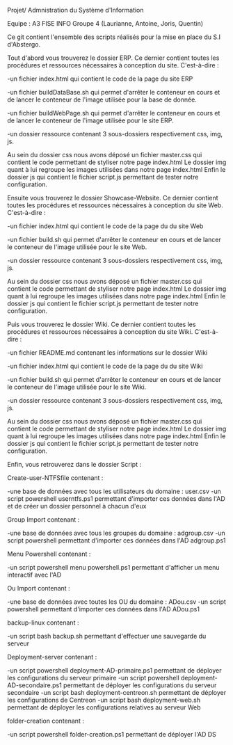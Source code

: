 Projet/ Admnistration du Système d'Information

Equipe : A3 FISE INFO Groupe 4 (Laurianne, Antoine, Joris, Quentin)

Ce git contient l'ensemble des scripts réalisés pour la mise en place du S.I d'Abstergo.

Tout d'abord vous trouverez le dossier ERP. Ce dernier contient toutes les procédures et ressources nécessaires à conception du site.
C'est-à-dire : 

-un fichier index.html qui contient le code de la page du site ERP

-un fichier buildDataBase.sh qui permet d'arrêter le conteneur en cours et de lancer le conteneur de l'image utilisée pour la base de donnée.

-un fichier buildWebPage.sh qui permet d'arrêter le conteneur en cours et de lancer le conteneur de l'image utilisée pour le site ERP.

-un dossier ressource contenant 3 sous-dossiers respectivement css, img, js. 

Au sein du dossier css nous avons déposé un fichier master.css qui contient le code permettant de styliser notre page index.html
Le dossier img quant à lui regroupe les images utilisées dans notre page index.html
Enfin le dossier js qui contient le fichier script.js permettant de tester notre configuration.

Ensuite vous trouverez le dossier Showcase-Website. Ce dernier contient toutes les procédures et ressources nécessaires à conception du site Web.
C'est-à-dire : 

-un fichier index.html qui contient le code de la page du du site Web

-un fichier build.sh qui permet d'arrêter le conteneur en cours et de lancer le conteneur de l'image utilisée pour le site Web.

-un dossier ressource contenant 3 sous-dossiers respectivement css, img, js. 

Au sein du dossier css nous avons déposé un fichier master.css qui contient le code permettant de styliser notre page index.html
Le dossier img quant à lui regroupe les images utilisées dans notre page index.html
Enfin le dossier js qui contient le fichier script.js permettant de tester notre configuration.

Puis vous trouverez le dossier Wiki. Ce dernier contient toutes les procédures et ressources nécessaires à conception du site Wiki.
C'est-à-dire : 

-un fichier README.md contenant les informations sur le dossier Wiki

-un fichier index.html qui contient le code de la page du du site Wiki

-un fichier build.sh qui permet d'arrêter le conteneur en cours et de lancer le conteneur de l'image utilisée pour le site Wiki.

-un dossier ressource contenant 3 sous-dossiers respectivement css, img, js. 

Au sein du dossier css nous avons déposé un fichier master.css qui contient le code permettant de styliser notre page index.html
Le dossier img quant à lui regroupe les images utilisées dans notre page index.html
Enfin le dossier js qui contient le fichier script.js permettant de tester notre configuration.

Enfin, vous retrouverez dans le dossier Script :

Create-user-NTFSfile contenant :

-une base de données avec tous les utilisateurs du domaine : user.csv
-un script powershell userntfs.ps1 permettant d'importer ces données dans l'AD et de créer un dossier personnel à chacun d'eux

Group Import contenant :

-une base de données avec tous les groupes du domaine : adgroup.csv
-un script powershell permettant d'importer ces données dans l'AD adgroup.ps1

Menu Powershell contenant :

-un script powershell menu powershell.ps1 permettant d'afficher un menu interactif avec l'AD

Ou Import contenant :

-une base de données avec toutes les OU du domaine : ADou.csv
-un script powershell permettant d'importer ces données dans l'AD ADou.ps1

backup-linux contenant :

-un script bash backup.sh permettant d'effectuer une sauvegarde du serveur 

Deployment-server contenant :

-un script powershell deployment-AD-primaire.ps1 permettant de déployer les configurations du serveur primaire
-un script powershell deployment-AD-secondaire.ps1 permettant de déployer les configurations du serveur secondaire
-un script bash deployment-centreon.sh permettant de déployer les configurations de Centreon
-un script bash deployment-web.sh permettant de déployer les configurations relatives au serveur Web

folder-creation contenant :

-un script powershell folder-creation.ps1 permettant de déployer l'AD DS

